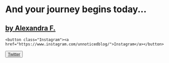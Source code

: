 

<link rel="stylesheet" href="//maxcdn.bootstrapcdn.com/bootstrap/3.3.1/css/bootstrap.min.css"/>
  
<html>
<link rel="stylesheet" class="text/css" href="https://codepen.io/AlexandraGF/pen/weddOr.css"/>


  <h1 class="text-heading">And your journey begins today...</h1>
  <a href="https://unnoticed.blog"><h2 class="text-2">by Alexandra F.</h2></a>
  
    <button class="Instagram"><a href="https://www.instagram.com/unnoticedblog/">Instagram</a></button>
 
   <button class="Twitter">
              <a href="https://twitter.com/unnoticedblog">Twitter</a></button>
  

  
</html>
